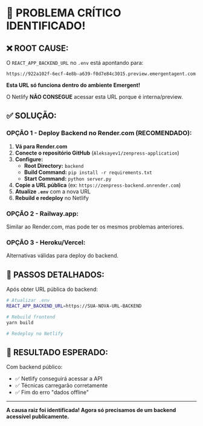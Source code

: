 # 🚨 PROBLEMA CRÍTICO IDENTIFICADO!

## ❌ **ROOT CAUSE:**

O `REACT_APP_BACKEND_URL` no `.env` está apontando para:
```
https://922a102f-6ecf-4e8b-a639-f0d7e84c3015.preview.emergentagent.com
```

**Esta URL só funciona dentro do ambiente Emergent!**

O Netlify **NÃO CONSEGUE** acessar esta URL porque é interna/preview.

## ✅ **SOLUÇÃO:**

### **OPÇÃO 1 - Deploy Backend no Render.com (RECOMENDADO):**

1. **Vá para Render.com**
2. **Conecte o repositório GitHub** (`Aleksayev1/zenpress-application`)  
3. **Configure:**
   - **Root Directory:** `backend`
   - **Build Command:** `pip install -r requirements.txt`
   - **Start Command:** `python server.py`
4. **Copie a URL pública** (ex: `https://zenpress-backend.onrender.com`)
5. **Atualize `.env`** com a nova URL
6. **Rebuild e redeploy** no Netlify

### **OPÇÃO 2 - Railway.app:**
Similar ao Render.com, mas pode ter os mesmos problemas anteriores.

### **OPÇÃO 3 - Heroku/Vercel:**
Alternativas válidas para deploy do backend.

## 🔧 **PASSOS DETALHADOS:**

Após obter URL pública do backend:

```bash
# Atualizar .env
REACT_APP_BACKEND_URL=https://SUA-NOVA-URL-BACKEND

# Rebuild frontend
yarn build

# Redeploy no Netlify
```

## 🎯 **RESULTADO ESPERADO:**

Com backend público:
- ✅ Netlify conseguirá acessar a API
- ✅ Técnicas carregarão corretamente  
- ✅ Fim do erro "dados offline"

---

**A causa raiz foi identificada! Agora só precisamos de um backend acessível publicamente.**